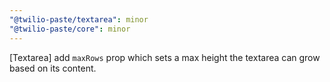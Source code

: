 ```yaml
---
"@twilio-paste/textarea": minor
"@twilio-paste/core": minor
---
```


[Textarea] add `maxRows` prop which sets a max height the textarea can grow based on its content.
